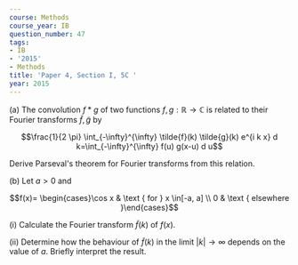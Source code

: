 ```yaml
---
course: Methods
course_year: IB
question_number: 47
tags:
- IB
- '2015'
- Methods
title: 'Paper 4, Section I, 5C '
year: 2015
---
```




(a) The convolution $f * g$ of two functions $f, g: \mathbb{R} \rightarrow \mathbb{C}$ is related to their Fourier transforms $\tilde{f}, \tilde{g}$ by

$$\frac{1}{2 \pi} \int_{-\infty}^{\infty} \tilde{f}(k) \tilde{g}(k) e^{i k x} d k=\int_{-\infty}^{\infty} f(u) g(x-u) d u$$

Derive Parseval's theorem for Fourier transforms from this relation.

(b) Let $a>0$ and

$$f(x)= \begin{cases}\cos x & \text { for } x \in[-a, a] \\ 0 & \text { elsewhere }\end{cases}$$

(i) Calculate the Fourier transform $\tilde{f}(k)$ of $f(x)$.

(ii) Determine how the behaviour of $\tilde{f}(k)$ in the limit $|k| \rightarrow \infty$ depends on the value of $a$. Briefly interpret the result.
